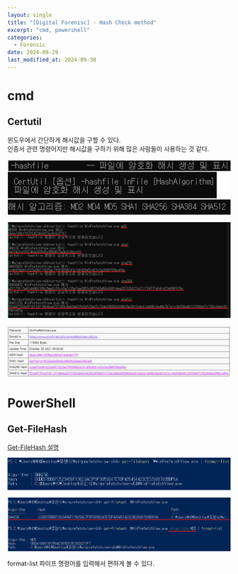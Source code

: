 ```yaml
---
layout: single
title: "[Digital Forenisc] - Hash Check method"
excerpt: "cmd, powershell"
categories:
  - Forensic
date: 2024-09-29
last_modified_at: 2024-09-30
---
```


# cmd

## Certutil

윈도우에서 간단하게 해시값을 구할 수 있다.<br>
인증서 관련 명령어지만 해시값을 구하기 위해 많은 사람들이 사용하는 것 같다.

![HashCheck](/assets/forensic/HashCheck/Certutil.png "Certutil")

![HashCheck](/assets/forensic/HashCheck/Certutil_use.png "Certutil")

![HashCheck](/assets/forensic/HashCheck/hashcheck.png "Certutil")


# PowerShell

## Get-FileHash

[Get-FileHash 설명](https://learn.microsoft.com/en-us/powershell/module/microsoft.powershell.utility/get-filehash?view=powershell-7.4)

![HashCheck](/assets/forensic/HashCheck/powershell.png "Get-FileHash")

![HashCheck](/assets/forensic/HashCheck/powershell2.png "Get-FileHash")

format-list 파이프 명령어를 입력해서 편하게 볼 수 있다. 